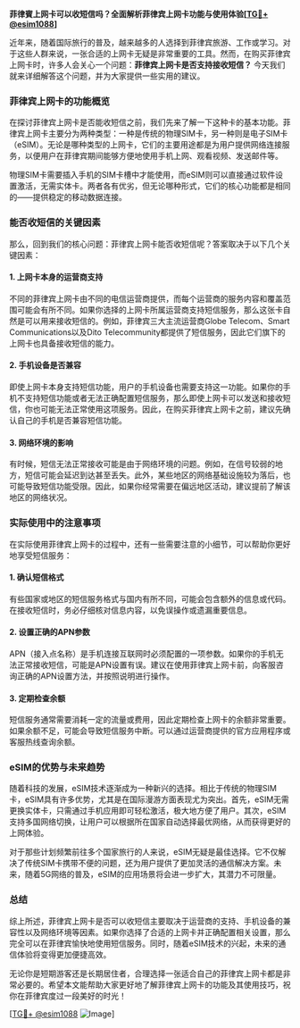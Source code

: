 **菲律賓上网卡可以收短信吗？全面解析菲律宾上网卡功能与使用体验[[TG💪+ @esim1088](https://t.me/s/esim1088)]**

近年来，随着国际旅行的普及，越来越多的人选择到菲律宾旅游、工作或学习。对于这些人群来说，一张合适的上网卡无疑是非常重要的工具。然而，在购买菲律宾上网卡时，许多人会关心一个问题：**菲律宾上网卡是否支持接收短信？** 今天我们就来详细解答这个问题，并为大家提供一些实用的建议。

### 菲律宾上网卡的功能概览

在探讨菲律宾上网卡是否能收短信之前，我们先来了解一下这种卡的基本功能。菲律宾上网卡主要分为两种类型：一种是传统的物理SIM卡，另一种则是电子SIM卡（eSIM）。无论是哪种类型的上网卡，它们的主要用途都是为用户提供网络连接服务，以便用户在菲律宾期间能够方便地使用手机上网、观看视频、发送邮件等。

物理SIM卡需要插入手机的SIM卡槽中才能使用，而eSIM则可以直接通过软件设置激活，无需实体卡。两者各有优劣，但无论哪种形式，它们的核心功能都是相同的——提供稳定的移动数据连接。

### 能否收短信的关键因素

那么，回到我们的核心问题：菲律宾上网卡能否收短信呢？答案取决于以下几个关键因素：

#### 1. 上网卡本身的运营商支持
不同的菲律宾上网卡由不同的电信运营商提供，而每个运营商的服务内容和覆盖范围可能会有所不同。如果你选择的上网卡所属运营商支持短信服务，那么这张卡自然是可以用来接收短信的。例如，菲律宾三大主流运营商Globe Telecom、Smart Communications以及Dito Telecommunity都提供了短信服务，因此它们旗下的上网卡也具备接收短信的能力。

#### 2. 手机设备是否兼容
即使上网卡本身支持短信功能，用户的手机设备也需要支持这一功能。如果你的手机不支持短信功能或者无法正确配置短信服务，那么即使上网卡可以发送和接收短信，你也可能无法正常使用这项服务。因此，在购买菲律宾上网卡之前，建议先确认自己的手机是否兼容短信功能。

#### 3. 网络环境的影响
有时候，短信无法正常接收可能是由于网络环境的问题。例如，在信号较弱的地方，短信可能会延迟到达甚至丢失。此外，某些地区的网络基础设施较为落后，也可能导致短信功能受限。因此，如果你经常需要在偏远地区活动，建议提前了解该地区的网络状况。

### 实际使用中的注意事项

在实际使用菲律宾上网卡的过程中，还有一些需要注意的小细节，可以帮助你更好地享受短信服务：

#### 1. 确认短信格式
有些国家或地区的短信服务格式与国内有所不同，可能会包含额外的信息或代码。在接收短信时，务必仔细核对信息内容，以免误操作或遗漏重要信息。

#### 2. 设置正确的APN参数
APN（接入点名称）是手机连接互联网时必须配置的一项参数。如果你的手机无法正常接收短信，可能是APN设置有误。建议在使用菲律宾上网卡前，向客服咨询正确的APN设置方法，并按照说明进行操作。

#### 3. 定期检查余额
短信服务通常需要消耗一定的流量或费用，因此定期检查上网卡的余额非常重要。如果余额不足，可能会导致短信服务中断。可以通过运营商提供的官方应用程序或客服热线查询余额。

### eSIM的优势与未来趋势

随着科技的发展，eSIM技术逐渐成为一种新兴的选择。相比于传统的物理SIM卡，eSIM具有许多优势，尤其是在国际漫游方面表现尤为突出。首先，eSIM无需更换实体卡，只需通过手机应用即可轻松激活，极大地方便了用户。其次，eSIM支持多国网络切换，让用户可以根据所在国家自动选择最优网络，从而获得更好的上网体验。

对于那些计划频繁前往多个国家旅行的人来说，eSIM无疑是最佳选择。它不仅解决了传统SIM卡携带不便的问题，还为用户提供了更加灵活的通信解决方案。未来，随着5G网络的普及，eSIM的应用场景将会进一步扩大，其潜力不可限量。

### 总结

综上所述，菲律宾上网卡是否可以收短信主要取决于运营商的支持、手机设备的兼容性以及网络环境等因素。如果你选择了合适的上网卡并正确配置相关设置，那么完全可以在菲律宾愉快地使用短信服务。同时，随着eSIM技术的兴起，未来的通信体验将变得更加便捷高效。

无论你是短期游客还是长期居住者，合理选择一张适合自己的菲律宾上网卡都是非常必要的。希望本文能帮助大家更好地了解菲律宾上网卡的功能及其使用技巧，祝你在菲律宾度过一段美好的时光！

[[TG💪+ @esim1088](https://t.me/s/esim1088) ![Image](https://i.postimg.cc/4NQfJmqS/Snipaste-2025-05-13-00-14-12.png)]